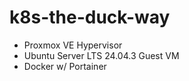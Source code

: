 # k8s-the-duck-way
- Proxmox VE Hypervisor
- Ubuntu Server LTS 24.04.3 Guest VM
- Docker w/ Portainer